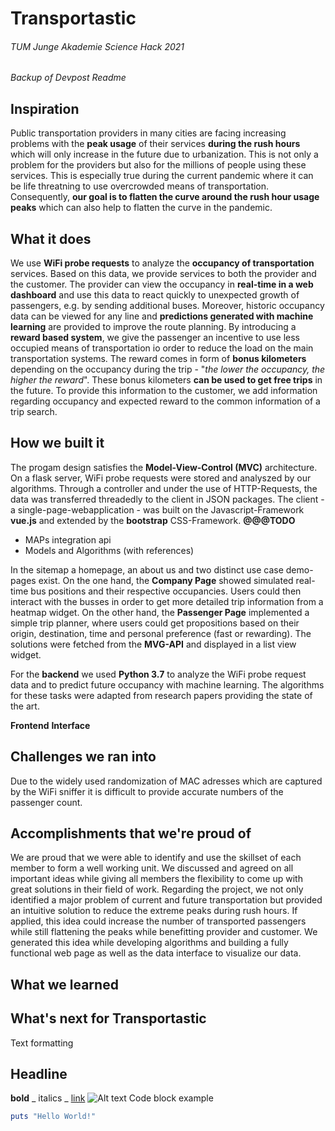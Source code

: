 # Transportastic
###### TUM Junge Akademie Science Hack 2021


*Backup of Devpost Readme*
## Inspiration
Public transportation providers in many cities are facing increasing problems with the **peak usage** of their services **during the rush hours** which will only increase in the future due to urbanization.
This is not only a problem for the providers but also for the millions of people using these services. This is especially true during the current pandemic where it can be life threatning to use overcrowded means of transportation.
Consequently, **our goal is to flatten the curve around the rush hour usage peaks** which can also help to flatten the curve in the pandemic.

## What it does
We use **WiFi probe requests** to analyze the **occupancy of transportation** services.
Based on this data, we provide services to both the provider and the customer.
The provider can view the occupancy in **real-time in a web dashboard** and use this data to react quickly to unexpected growth of passengers, e.g. by sending additional buses.
Moreover, historic occupancy data can be viewed for any line and **predictions generated with machine learning** are provided to improve the route planning.
By introducing a **reward based system**, we give the passenger an incentive to use less occupied means of transportation io order to reduce the load on the main transportation systems. The reward comes in form of **bonus kilometers** depending on the occupancy during the trip - "*the lower the occupancy, the higher the reward*". These bonus kilometers **can be used to get free trips** in the future.
To provide this information to the customer, we add information regarding occupancy and expected reward to the common information of a trip search.

## How we built it
The progam design satisfies the **Model-View-Control (MVC)** architecture. On a flask server, WiFi probe requests were stored and analyszed by our algorithms. Through a controller and under the use of HTTP-Requests, the data was transferred threadedly to the client in JSON packages. The client - a single-page-webapplication - was built on the Javascript-Framework **vue.js** and extended by the **bootstrap** CSS-Framework. **@@@TODO** 
- MAPs integration api 
- Models and Algorithms (with references)

In the sitemap a homepage, an about us and two distinct use case demo-pages exist. On the one hand, the **Company Page** showed simulated real-time bus positions and their respective occupancies. Users could then interact with the busses in order to get more detailed trip information from a heatmap widget. On the other hand, the **Passenger Page** implemented a simple trip planner, where users could get propositions based on their origin, destination, time and personal preference (fast or rewarding). The solutions were fetched from the **MVG-API** and displayed in a list view widget. 

For the **backend** we used **Python 3.7** to analyze the WiFi probe request data and to predict future occupancy with machine learning. The algorithms for these tasks were adapted from research papers providing the state of the art.

**Frontend**
**Interface**

## Challenges we ran into
Due to the widely used randomization of MAC adresses which are captured by the WiFi sniffer it is difficult to provide accurate numbers of the passenger count.


## Accomplishments that we're proud of
We are proud that we were able to identify and use the skillset of each member to form a well working unit. We discussed and agreed on all important ideas while giving all members the flexibility to come up with great solutions in their field of work.
Regarding the project, we not only identified a major problem of current and future transportation but provided an intuitive solution to reduce the extreme peaks during rush hours. If applied, this idea could increase the number of transported passengers while still flattening the peaks while benefitting provider and customer. We generated this idea while developing algorithms and building a fully functional web page as well as the data interface to visualize our data.

## What we learned


## What's next for Transportastic


Text formatting
## Headline
**bold**
_ italics _
[link](http://foo.bar)
![Alt text](/path/to/img.jpg)
Code block example
```ruby
puts "Hello World!"
```